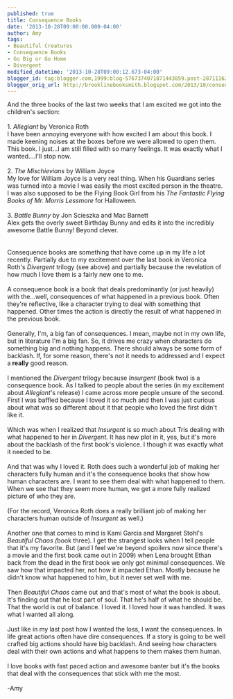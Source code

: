 ```yaml
---
published: true
title: Consequence Books
date: '2013-10-28T09:00:00.000-04:00'
author: Amy
tags:
- Beautiful Creatures
- Consequence Books
- Go Big or Go Home
- Divergent
modified_datetime: '2013-10-28T09:00:12.673-04:00'
blogger_id: tag:blogger.com,1999:blog-5767374071871443859.post-2871116217958726086
blogger_orig_url: http://brooklinebooksmith.blogspot.com/2013/10/consequence-books.html
---
```


And the three books of the last two weeks that I am excited we got into the children's section:<br /><br />1.<em> Allegiant</em> by Veronica Roth<br />I have been annoying everyone with how excited I am about this book. I made keening noises at the boxes before we were allowed to open them. This book. I just...I am still filled with so many feelings. It was exactly what I wanted....I'll stop now.<br /><br />2. <em>The Mischievians</em> by William Joyce<br />My love for William Joyce is a very real thing. When his Guardians series was turned into a movie I was easily the most excited person in the theatre. I was also supposed to be the Flying Book Girl from his <em>The Fantastic Flying Books of Mr. Morris Lessmore</em> for Halloween.<br /><br />3. <i>Battle Bunny</i> by Jon Scieszka and Mac Barnett<br />Alex gets the overly sweet Birthday Bunny and edits it into the incredibly awesome Battle Bunny! Beyond clever.<br /><br /><br />Consequence books are something that have come up in my life a lot recently. Partially due to my excitement over the last book in Veronica Roth's<i> Divergent</i> trilogy (see above) and partially because the revelation of how much I love them is a fairly new one to me.<br /><br />A consequence book is a book that deals predominantly (or just heavily) with the...well, consequences of what happened in a previous book. Often they're reflective, like a character trying to deal with something that happened. Other times the action is directly the result of what happened in the previous book.<br /><br />Generally, I'm, a big fan of consequences. I mean, maybe not in my own life, but in literature I'm a big fan. So, it drives me crazy when characters do something big and nothing happens. There should always be some form of backlash. If, for some reason, there's not it needs to addressed and I expect a<b> really</b> good reason.<br /><br />I mentioned the <i>Divergent</i> trilogy because<i> Insurgent</i> (book two) is a consequence book. As I talked to people about the series (in my excitement about <i>Allegiant</i>'s release) I came across more people unsure of the second. First I was baffled because I loved it so much and then I was just curious about what was so different about it that people who loved the first didn't like it.<br /><br />Which was when I realized that <i>Insurgent</i> is so much about Tris dealing with what happened to her in<i> Divergent.</i> It has new plot in it, yes, but it's more about the backlash of the first book's violence. I though it was exactly what it needed to be.<br /><br />And that was why I loved it. Roth does such a wonderful job of making her characters fully human and it's the consequence books that show how human characters are. I want to see them deal with what happened to them. When we see that they seem more human, we get a more fully realized picture of who they are.<br /><br />(For the record, Veronica Roth does a really brilliant job of making her characters human outside of <i>Insurgent </i>as well.)<br /><br />Another one that comes to mind is Kami Garcia and Margaret Stohl's <i>Beautiful Chaos (</i>book three)<i>. </i>I get the strangest looks when I tell people that it's my favorite. But (and I feel we're beyond spoilers now since there's a movie and the first book came out in 2009) when Lena brought Ethan back from the dead in the first book we only got minimal consequences. We saw how that impacted her, not how it impacted Ethan. Mostly because he didn't know what happened to him, but it never set well with me.<br /><br />Then <i>Beautiful Chaos</i> came out and that's most of what the book is about. It's finding out that he lost part of soul. That he's half of what he should be. That the world is out of balance. I loved it. I loved how it was handled. It was what I wanted all along.<br /><br />Just like in my last post how I wanted the loss, I want the consequences. In life great actions often have dire consequences. If a story is going to be well crafted big actions should have big backlash. And seeing how characters deal with their own actions and what happens to them makes them human.<br /><br />I love books with fast paced action and awesome banter but it's the books that deal with the consequences that stick with me the most.<br /><br />-Amy